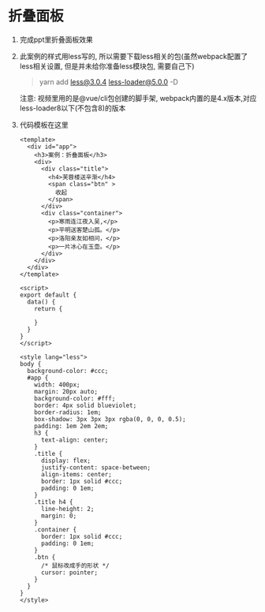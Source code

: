 # 折叠面板

1. 完成ppt里折叠面板效果

2. 此案例的样式用less写的, 所以需要下载less相关的包(虽然webpack配置了less相关设置, 但是并未给你准备less模块包, 需要自己下)

   > yarn add less@3.0.4 less-loader@5.0.0 -D

   注意: 视频里用的是@vue/cli包创建的脚手架, webpack内置的是4.x版本,对应less-loader8以下(不包含8)的版本

3. 代码模板在这里

   ```vue
   <template>
     <div id="app">
       <h3>案例：折叠面板</h3>
       <div>
         <div class="title">
           <h4>芙蓉楼送辛渐</h4>
           <span class="btn" >
             收起
           </span>
         </div>
         <div class="container">
           <p>寒雨连江夜入吴,</p>
           <p>平明送客楚山孤。</p>
           <p>洛阳亲友如相问，</p>
           <p>一片冰心在玉壶。</p>
         </div>
       </div>
     </div>
   </template>
   
   <script>
   export default {
     data() {
       return {
         
       }
     }
   }
   </script>
   
   <style lang="less">
   body {
     background-color: #ccc;
     #app {
       width: 400px;
       margin: 20px auto;
       background-color: #fff;
       border: 4px solid blueviolet;
       border-radius: 1em;
       box-shadow: 3px 3px 3px rgba(0, 0, 0, 0.5);
       padding: 1em 2em 2em;
       h3 {
         text-align: center;
       }
       .title {
         display: flex;
         justify-content: space-between;
         align-items: center;
         border: 1px solid #ccc;
         padding: 0 1em;
       }
       .title h4 {
         line-height: 2;
         margin: 0;
       }
       .container {
         border: 1px solid #ccc;
         padding: 0 1em;
       }
       .btn {
         /* 鼠标改成手的形状 */
         cursor: pointer;
       }
     }
   }
   </style>
   ```

   



